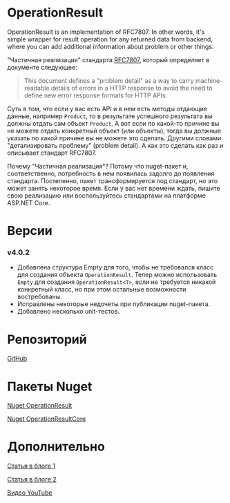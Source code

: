 # OperationResult

OperationResult is an implementation of RFC7807. In other words, it's simple wrapper for result operation for any returned data from backend, where you can add additional information about problem or other things.

"Частичная реализация" стандарта [RFC7807](https://www.rfc-editor.org/rfc/rfc7807), который определяет в документе следующее:

> This document defines a "problem detail" as a way to carry machine-
> readable details of errors in a HTTP response to avoid the need to
> define new error response formats for HTTP APIs.

Суть в том, что если у вас есть API и в нем есть методы отдающие данные, например `Product`, то в результате успешного результата вы должны отдать сам объект `Product`. А вот если по какой-то причине вы не можете отдать конкретный объект (или объекты), тогда вы должные указать по какой причине вы не можете это сделать. Другими словами "детализировать проблему" (problem detail). А как это сделать как раз и описывает стандарт RFC7807.

Почему "Частичная реализация"? Потому что nuget-пакет и, соответственно, потребность в нем появилась задолго до появления стандарта. Постепенно, пакет трансформируется под стандарт, но это может занять некоторое время. Если у вас нет времени ждать, пишите свою реализацию или воспользуйтесь стандартами на платформе ASP.NET Core.

# Версии

### v4.0.2

* Добавлена структура Empty для того, чтобы не требовался класс для создания объекта `OperationResult`. Тепер можно использовать `Empty` для создания `OperationResult<T>`, если не требуется никакой конкретный класс, но при этом остальные возможности востребованы.
* Исправлены некоторые недочеты при публикации nuget-пакета.
* Добавлено несколько unit-тестов.

# Репозиторий

[GitHub](https://github.com/Calabonga/OperationResult/)

# Пакеты Nuget

[Nuget OperationResult](https://www.nuget.org/packages/OperationResult/)

[Nuget OperationResultCore](https://www.nuget.org/packages/OperationResultCore/)

# Дополнительно

[Статья в блоге 1](https://www.calabonga.net/blog/post/operationresult-otvet-servera-vsegda-ponyaten-polzovatelyu)

[Статья в блоге 2](https://www.calabonga.net/blog/post/operationresult-kak-rezultat-operacii-zaprosa-na-backend)

[Видео YouTube](https://youtu.be/VAJeYR-YAI4)

